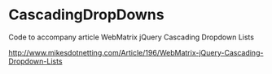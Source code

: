 CascadingDropDowns
==================
Code to accompany article WebMatrix jQuery Cascading Dropdown Lists

http://www.mikesdotnetting.com/Article/196/WebMatrix-jQuery-Cascading-Dropdown-Lists